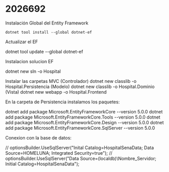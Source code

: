 # 2026692

Instalación Global del Entity Framework

	dotnet tool install --global dotnet-ef

Actualizar el EF

  dotnet tool update --global dotnet-ef

Instalacion solucion EF

  dotnet new sln -o Hospital
  
Instalar las carpetas MVC
                                (Controlador)
  dotnet new classlib -o Hospital.Persistencia
                                (Modelo)
  dotnet new classlib -o Hospital.Dominio
                                 (Vista)
  dotnet new webapp -o Hospital.Frontend
  
En la carpeta de Persistencia instalamos los paquetes:

dotnet add package Microsoft.EntityFrameworkCore --version 5.0.0
dotnet add package Microsoft.EntityFrameworkCore.Tools --version 5.0.0
dotnet add package Microsoft.EntityFrameworkCore.Design --version 5.0.0
dotnet add package Microsoft.EntityFrameworkCore.SqlServer --version 5.0.0

Conexion con la base de datos:

// optionsBuilder.UseSqlServer("Inital Catalog=HospitalSenaData; Data Source=HOMELUNA; Integrated Security=true");
// optionsBuilder.UseSqlServer("Data Source=(localdb)\\Nombre_Servidor; Initial Catalog=HospitalSenaData");
